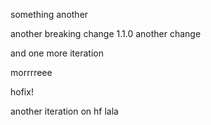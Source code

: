 something
another

another breaking change
1.1.0 another change


and one more iteration

morrrreee

hofix!

another iteration on hf
lala
